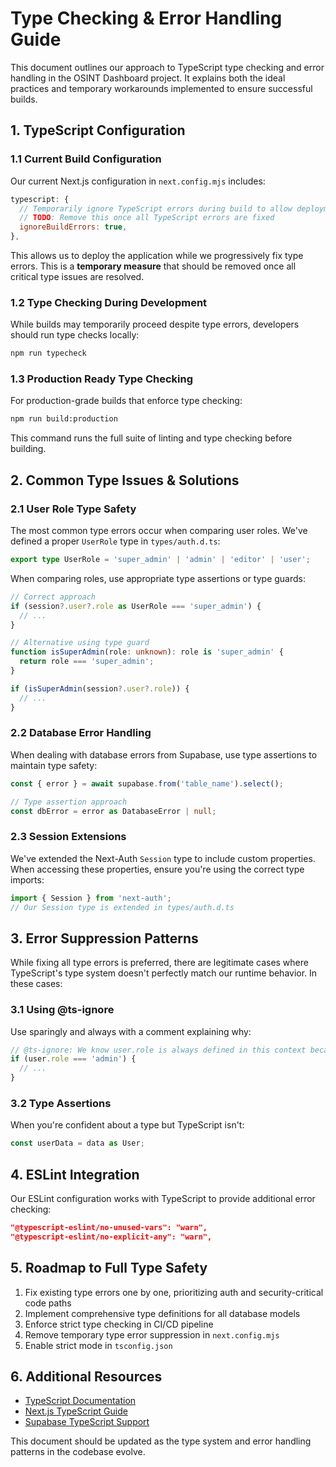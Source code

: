 # Type Checking & Error Handling Guide

This document outlines our approach to TypeScript type checking and error handling in the OSINT Dashboard project. It explains both the ideal practices and temporary workarounds implemented to ensure successful builds.

## 1. TypeScript Configuration

### 1.1 Current Build Configuration

Our current Next.js configuration in `next.config.mjs` includes:

```javascript
typescript: {
  // Temporarily ignore TypeScript errors during build to allow deployment
  // TODO: Remove this once all TypeScript errors are fixed
  ignoreBuildErrors: true, 
},
```

This allows us to deploy the application while we progressively fix type errors. This is a **temporary measure** that should be removed once all critical type issues are resolved.

### 1.2 Type Checking During Development

While builds may temporarily proceed despite type errors, developers should run type checks locally:

```bash
npm run typecheck
```

### 1.3 Production Ready Type Checking

For production-grade builds that enforce type checking:

```bash
npm run build:production
```

This command runs the full suite of linting and type checking before building.

## 2. Common Type Issues & Solutions

### 2.1 User Role Type Safety

The most common type errors occur when comparing user roles. We've defined a proper `UserRole` type in `types/auth.d.ts`:

```typescript
export type UserRole = 'super_admin' | 'admin' | 'editor' | 'user';
```

When comparing roles, use appropriate type assertions or type guards:

```typescript
// Correct approach
if (session?.user?.role as UserRole === 'super_admin') {
  // ...
}

// Alternative using type guard
function isSuperAdmin(role: unknown): role is 'super_admin' {
  return role === 'super_admin';
}

if (isSuperAdmin(session?.user?.role)) {
  // ...
}
```

### 2.2 Database Error Handling

When dealing with database errors from Supabase, use type assertions to maintain type safety:

```typescript
const { error } = await supabase.from('table_name').select();

// Type assertion approach
const dbError = error as DatabaseError | null;
```

### 2.3 Session Extensions

We've extended the Next-Auth `Session` type to include custom properties. When accessing these properties, ensure you're using the correct type imports:

```typescript
import { Session } from 'next-auth';
// Our Session type is extended in types/auth.d.ts
```

## 3. Error Suppression Patterns

While fixing all type errors is preferred, there are legitimate cases where TypeScript's type system doesn't perfectly match our runtime behavior. In these cases:

### 3.1 Using @ts-ignore

Use sparingly and always with a comment explaining why:

```typescript
// @ts-ignore: We know user.role is always defined in this context because of the auth middleware
if (user.role === 'admin') {
  // ...
}
```

### 3.2 Type Assertions

When you're confident about a type but TypeScript isn't:

```typescript
const userData = data as User;
```

## 4. ESLint Integration

Our ESLint configuration works with TypeScript to provide additional error checking:

```json
"@typescript-eslint/no-unused-vars": "warn",
"@typescript-eslint/no-explicit-any": "warn",
```

## 5. Roadmap to Full Type Safety

1. Fix existing type errors one by one, prioritizing auth and security-critical code paths
2. Implement comprehensive type definitions for all database models
3. Enforce strict type checking in CI/CD pipeline
4. Remove temporary type error suppression in `next.config.mjs`
5. Enable strict mode in `tsconfig.json`

## 6. Additional Resources

- [TypeScript Documentation](https://www.typescriptlang.org/docs/)
- [Next.js TypeScript Guide](https://nextjs.org/docs/basic-features/typescript)
- [Supabase TypeScript Support](https://supabase.com/docs/reference/javascript/typescript-support)

This document should be updated as the type system and error handling patterns in the codebase evolve. 